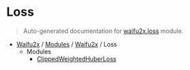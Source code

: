 # Loss

> Auto-generated documentation for [waifu2x.loss](../../../../waifu2x/loss/__init__.py) module.

- [Waifu2x](../../README.md#waifu2x-index) / [Modules](../../MODULES.md#waifu2x-modules) / [Waifu2x](../index.md#waifu2x) / Loss
    - Modules
        - [ClippedWeightedHuberLoss](clipped_weighted_huber_loss.md#clippedweightedhuberloss)
